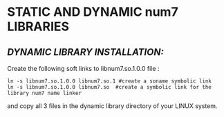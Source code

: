 # STATIC AND DYNAMIC num7 LIBRARIES
## _DYNAMIC LIBRARY INSTALLATION:_
Create the following soft links to libnum7.so.1.0.0 file :
	
	ln -s libnum7.so.1.0.0 libnum7.so.1 #create a soname symbolic link
	ln -s libnum7.so.1.0.0 libnum7.so  #create a symbolic link for the library num7 name linker

and copy all 3 files in the dynamic library directory of your LINUX system.
